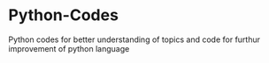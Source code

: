 # Python-Codes
Python codes for better understanding of topics and code for furthur improvement of python language
